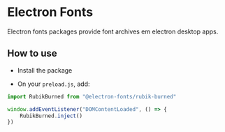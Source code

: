 # Electron Fonts

Electron fonts packages provide font archives em electron desktop apps.

## How to use

* Install the package

* On your `preload.js`, add:

```ts
import RubikBurned from "@electron-fonts/rubik-burned"

window.addEventListener("DOMContentLoaded", () => {
    RubikBurned.inject()
})
```